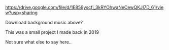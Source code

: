 https://drive.google.com/file/d/1E859yscfi_3kRYOhwaNeCewQKJI7D_61/view?usp=sharing

Download background music above?


This was a small project I made back in 2019

Not sure what else to say here..
